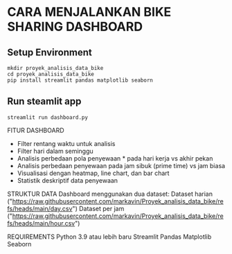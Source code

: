 # CARA MENJALANKAN BIKE SHARING DASHBOARD 

## Setup Environment 
```
mkdir proyek_analisis_data_bike
cd proyek_analisis_data_bike
pip install streamlit pandas matplotlib seaborn
```

## Run steamlit app
```
streamlit run dashboard.py
```

FITUR DASHBOARD
* Filter rentang waktu untuk analisis
* Filter hari dalam seminggu
* Analisis perbedaan pola penyewaan * pada hari kerja vs akhir pekan
* Analisis perbedaan penyewaan pada jam sibuk (prime time) vs jam biasa
* Visualisasi dengan heatmap, line chart, dan bar chart
* Statistik deskriptif data penyewaan

STRUKTUR DATA
Dashboard menggunakan dua dataset:
Dataset harian ("https://raw.githubusercontent.com/markavin/Proyek_analisis_data_bike/refs/heads/main/day.csv")
Dataset per jam ("https://raw.githubusercontent.com/markavin/Proyek_analisis_data_bike/refs/heads/main/hour.csv")

REQUIREMENTS
Python 3.9 atau lebih baru
Streamlit
Pandas
Matplotlib
Seaborn
